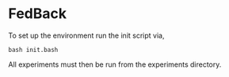 # FedBack

To set up the environment run the init script via,

```
bash init.bash
```

All experiments must then be run from the experiments directory.